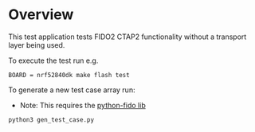 # Overview

This test application tests FIDO2 CTAP2 functionality without a transport layer being used.

To execute the test run e.g.

```
BOARD = nrf52840dk make flash test
```

To generate a new test case array run:
* Note: This requires the [python-fido lib](https://github.com/Yubico/python-fido2)

```
python3 gen_test_case.py
```